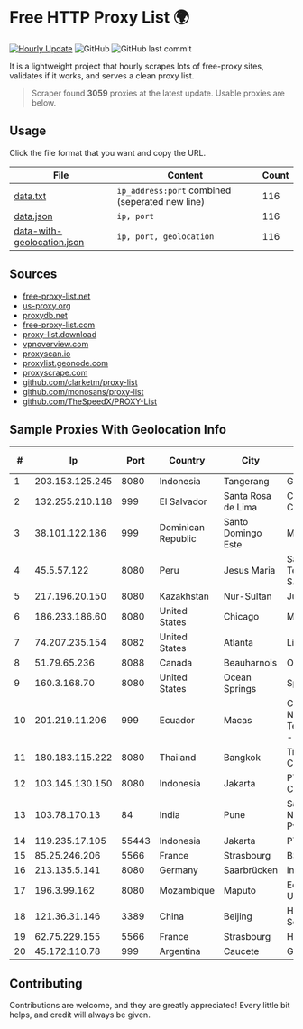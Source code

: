 
# Free HTTP Proxy List 🌍

[![Hourly Update](https://github.com/mertguvencli/http-proxy-list/actions/workflows/main.yml/badge.svg?branch=main)](https://github.com/mertguvencli/http-proxy-list/actions/workflows/main.yml)
![GitHub](https://img.shields.io/github/license/mertguvencli/http-proxy-list)
![GitHub last commit](https://img.shields.io/github/last-commit/mertguvencli/http-proxy-list)

It is a lightweight project that hourly scrapes lots of free-proxy sites, validates if it works, and serves a clean proxy list.


> Scraper found **3059** proxies at the latest update. Usable proxies are below.

## Usage

Click the file format that you want and copy the URL.


|File|Content|Count|
|----|-------|-----|
|[data.txt](https://raw.githubusercontent.com/mertguvencli/http-proxy-list/main/proxy-list/data.txt)|`ip_address:port` combined (seperated new line)|116|
|[data.json](https://raw.githubusercontent.com/mertguvencli/http-proxy-list/main/proxy-list/data.json)|`ip, port`|116|
|[data-with-geolocation.json](https://raw.githubusercontent.com/mertguvencli/http-proxy-list/main/proxy-list/data-with-geolocation.json)|`ip, port, geolocation`|116|

## Sources

* [free-proxy-list.net](https://free-proxy-list.net)
* [us-proxy.org](https://www.us-proxy.org)
* [proxydb.net](http://proxydb.net)
* [free-proxy-list.com](https://free-proxy-list.com/?page=&port=&type%5B%5D=http&type%5B%5D=https&up_time=0&search=Search)
* [proxy-list.download](https://www.proxy-list.download/HTTP)
* [vpnoverview.com](https://vpnoverview.com/privacy/anonymous-browsing/free-proxy-servers)
* [proxyscan.io](https://www.proxyscan.io)
* [proxylist.geonode.com](https://proxylist.geonode.com/api/proxy-list?limit=300&page=1&sort_by=lastChecked&sort_type=desc&protocols=http,https)
* [proxyscrape.com](https://api.proxyscrape.com/v2/?request=displayproxies&protocol=http&timeout=10000&country=all&ssl=all&anonymity=all)
* [github.com/clarketm/proxy-list](https://raw.githubusercontent.com/clarketm/proxy-list/master/proxy-list-raw.txt)
* [github.com/monosans/proxy-list](https://raw.githubusercontent.com/monosans/proxy-list/main/proxies/http.txt)
* [github.com/TheSpeedX/PROXY-List](https://raw.githubusercontent.com/TheSpeedX/PROXY-List/master/http.txt)


## Sample Proxies With Geolocation Info

|#|Ip|Port|Country|City|Internet Service Provider|
|-|--|----|-------|----|-------------------------|
|1|203.153.125.245|8080|Indonesia|Tangerang|GMNUSANTARA|
|2|132.255.210.118|999|El Salvador|Santa Rosa de Lima|Conective S.a. De C.V.|
|3|38.101.122.186|999|Dominican Republic|Santo Domingo Este|MR Networking, SRL|
|4|45.5.57.122|8080|Peru|Jesus Maria|Satelital Telecomunicaciones S.A.C|
|5|217.196.20.150|8080|Kazakhstan|Nur-Sultan|Jusan Mobile JSC|
|6|186.233.186.60|8080|United States|Chicago|Maxihost LTDA|
|7|74.207.235.154|8082|United States|Atlanta|Linode, LLC|
|8|51.79.65.236|8088|Canada|Beauharnois|OVH SAS|
|9|160.3.168.70|8080|United States|Ocean Springs|Sparklight|
|10|201.219.11.206|999|Ecuador|Macas|Corporacion Nacional De Telecomunicaciones - CNT EP|
|11|180.183.115.222|8080|Thailand|Bangkok|Triple T Internet Company Limited|
|12|103.145.130.150|8080|Indonesia|Jakarta|PT. Indonesia Comnets Plus|
|13|103.78.170.13|84|India|Pune|Sanjeevan Networks Services Pvt Ltd|
|14|119.235.17.105|55443|Indonesia|Jakarta|PT Inet Global Indo|
|15|85.25.246.206|5566|France|Strasbourg|BSB-SERVICE|
|16|213.135.5.141|8080|Germany|Saarbrücken|intersaar GmbH|
|17|196.3.99.162|8080|Mozambique|Maputo|Eduardo Mondlane University|
|18|121.36.31.146|3389|China|Beijing|Huawei Cloud Service data center|
|19|62.75.229.155|5566|France|Strasbourg|Host Europe GmbH|
|20|45.172.110.78|999|Argentina|Caucete|GPS SANJUAN SRL.|



## Contributing

Contributions are welcome, and they are greatly appreciated! Every
little bit helps, and credit will always be given.

